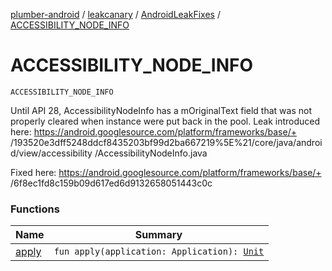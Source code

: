 [plumber-android](../../../index.md) / [leakcanary](../../index.md) / [AndroidLeakFixes](../index.md) / [ACCESSIBILITY_NODE_INFO](./index.md)

# ACCESSIBILITY_NODE_INFO

`ACCESSIBILITY_NODE_INFO`

Until API 28, AccessibilityNodeInfo has a mOriginalText field that was not properly cleared
when instance were put back in the pool.
Leak introduced here: https://android.googlesource.com/platform/frameworks/base/+
/193520e3dff5248ddcf8435203bf99d2ba667219%5E%21/core/java/android/view/accessibility
/AccessibilityNodeInfo.java

Fixed here: https://android.googlesource.com/platform/frameworks/base/+
/6f8ec1fd8c159b09d617ed6d9132658051443c0c

### Functions

| Name | Summary |
|---|---|
| [apply](apply.md) | `fun apply(application: Application): `[`Unit`](https://kotlinlang.org/api/latest/jvm/stdlib/kotlin/-unit/index.html) |
